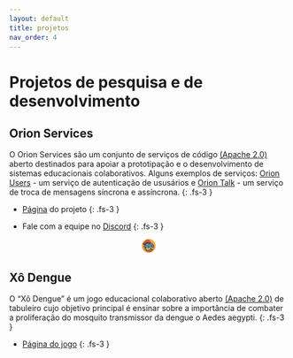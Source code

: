 ```yaml
---
layout: default
title: projetos
nav_order: 4
---
```


# Projetos de pesquisa e de desenvolvimento

## Orion Services

O Orion Services são um conjunto de serviços de código [(Apache 2.0)](https://www.apache.org/licenses/LICENSE-2.0) aberto destinados para apoiar a prototipação e o desenvolvimento de sistemas educacionais colaborativos. Alguns exemplos de serviços: [Orion Users](https://github.com/orion-services/users) - um serviço de autenticação de ususários e [Orion Talk](https://github.com/orion-services/talk) - um serviço de troca de mensagens síncrona e assíncrona.
{: .fs-3 }

* [Página](https://orion-services.dev) do projeto
{: .fs-3 }

* Fale com a equipe no [Discord](https://discord.gg/XpyGTZPApN)
{: .fs-3 }

<center>
<a href="https://orion-services.dev"><img src="images/orion.png" alt="Orion Services project" width="5%" height="5%"></a>
</center>

## Xô Dengue

O “Xô Dengue” é um jogo educacional colaborativo aberto [(Apache 2.0)](https://www.apache.org/licenses/LICENSE-2.0) de tabuleiro cujo objetivo principal é ensinar sobre a importância de combater a proliferação do mosquito transmissor da dengue o Aedes aegypti.
{: .fs-3 }

* [Página do jogo](https://rodrigoprestesmachado.github.io/xodengue/)
{: .fs-3 }